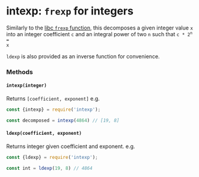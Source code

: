 # intexp: `frexp` for integers

Similarly to the [libc `frexp` function](https://www.gnu.org/software/libc/manual/html_mono/libc.html#index-frexp), this decomposes a given integer value `x` into an integer coefficient `c` and an integral power of two `n` such that
<code>c * 2<sup>n</sup> = x</code>

`ldexp` is also provided as an inverse function for convenience.

### Methods

#### `intexp(integer)`
Returns `[coefficient, exponent]`
e.g.
```javascript
const {intexp} = require('intexp');

const decomposed = intexp(4864) // [19, 8]
```

#### `ldexp(coefficient, exponent)`
Returns integer given coefficient and exponent.
e.g.
```javascript
const {ldexp} = require('intexp');

const int = ldexp(19, 8) // 4864
```

